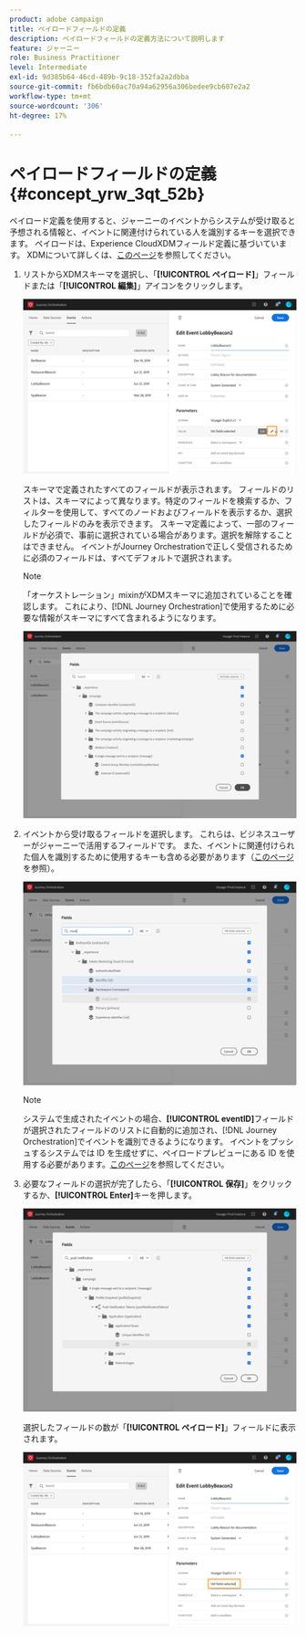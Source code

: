 ```yaml
---
product: adobe campaign
title: ペイロードフィールドの定義
description: ペイロードフィールドの定義方法について説明します
feature: ジャーニー
role: Business Practitioner
level: Intermediate
exl-id: 9d385b64-46cd-489b-9c18-352fa2a2dbba
source-git-commit: fb6bdb60ac70a94a62956a306bedee9cb607e2a2
workflow-type: tm+mt
source-wordcount: '306'
ht-degree: 17%

---
```


# ペイロードフィールドの定義 {#concept_yrw_3qt_52b}

ペイロード定義を使用すると、ジャーニーのイベントからシステムが受け取ると予想される情報と、イベントに関連付けられている人を識別するキーを選択できます。 ペイロードは、Experience CloudXDMフィールド定義に基づいています。 XDMについて詳しくは、[このページ](https://experienceleague.adobe.com/docs/experience-platform/xdm/home.html)を参照してください。

1. リストからXDMスキーマを選択し、「**[!UICONTROL ペイロード]**」フィールドまたは「**[!UICONTROL 編集]**」アイコンをクリックします。

   ![](../assets/journey8.png)

   スキーマで定義されたすべてのフィールドが表示されます。 フィールドのリストは、スキーマによって異なります。特定のフィールドを検索するか、フィルターを使用して、すべてのノードおよびフィールドを表示するか、選択したフィールドのみを表示できます。 スキーマ定義によって、一部のフィールドが必須で、事前に選択されている場合があります。選択を解除することはできません。 イベントがJourney Orchestrationで正しく受信されるために必須のフィールドは、すべてデフォルトで選択されます。

   >[!NOTE]
   >
   >「オーケストレーション」mixinがXDMスキーマに追加されていることを確認します。 これにより、[!DNL Journey Orchestration]で使用するために必要な情報がスキーマにすべて含まれるようになります。

   ![](../assets/journey9.png)

1. イベントから受け取るフィールドを選択します。 これらは、ビジネスユーザーがジャーニーで活用するフィールドです。 また、イベントに関連付けられた個人を識別するために使用するキーも含める必要があります（[このページ](../event/defining-the-event-key.md)を参照）。

   ![](../assets/journey10.png)

   >[!NOTE]
   >
   >システムで生成されたイベントの場合、**[!UICONTROL eventID]**&#x200B;フィールドが選択されたフィールドのリストに自動的に追加され、[!DNL Journey Orchestration]でイベントを識別できるようになります。 イベントをプッシュするシステムでは ID を生成せずに、ペイロードプレビューにある ID を使用する必要があります。[このページ](../event/previewing-the-payload.md)を参照してください。

1. 必要なフィールドの選択が完了したら、「**[!UICONTROL 保存]**」をクリックするか、**[!UICONTROL Enter]**&#x200B;キーを押します。

   ![](../assets/journey11.png)

   選択したフィールドの数が「**[!UICONTROL ペイロード]**」フィールドに表示されます。

   ![](../assets/journey12.png)
